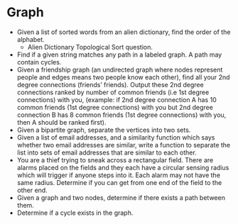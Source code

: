 Graph
==

- Given a list of sorted words from an alien dictionary, find the order of the alphabet.
  - Alien Dictionary Topological Sort question.
- Find if a given string matches any path in a labeled graph. A path may contain cycles.
- Given a friendship graph (an undirected graph where nodes represent people and edges means two people know each other), find all your 2nd degree connections (friends’ friends). Output these 2nd degree connections ranked by number of common friends (i.e 1st degree connections) with you, (example: if 2nd degree connection A has 10 common friends (1st degree connections) with you but 2nd degree connection B has 8 common friends (1st degree connections) with you, then A should be ranked first).
- Given a bipartite graph, separate the vertices into two sets.
- Given a list of email addresses, and a similarity function which says whether two email addresses are similar, write a function to separate the list into sets of email addresses that are similar to each other.
- You are a thief trying to sneak across a rectangular field. There are alarms placed on the fields and they each have a circular sensing radius which will trigger if anyone steps into it. Each alarm may not have the same radius. Determine if you can get from one end of the field to the other end.
- Given a graph and two nodes, determine if there exists a path between them.
- Determine if a cycle exists in the graph.
